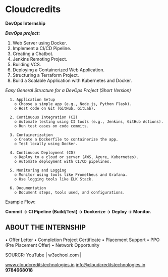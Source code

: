 # **Cloudcredits**
**DevOps Internship**

**_DevOps project:_**
1. Web Server using Docker.
2. Implement a CI/CD Pipeline.
3. Creating a Chatbot.
4. Jenkins Remoting Project.
5. Building VCS.
6. Deploying a Containerized Web Application.
7. Structuring a Terraform Project.
8. Build a Scalable Application with Kubernetes and Docker.


_Easy General Structure for a DevOps Project (Short Version)_

      1. Application Setup
        o Choose a simple app (e.g., Node.js, Python Flask).
        o Host code on Git (GitHub, GitLab).

      2. Continuous Integration (CI)
        o Automate testing using CI tools (e.g., Jenkins, GitHub Actions).
        o Run test cases on code commits.

      3. Containerization
        o Create a Dockerfile to containerize the app.
        o Test locally using Docker.

      4. Continuous Deployment (CD)
        o Deploy to a cloud or server (AWS, Azure, Kubernetes).
        o Automate deployment with CI/CD pipelines.

      5. Monitoring and Logging
        o Monitor using tools like Prometheus and Grafana.
        o Use logging tools like ELK Stack.

      6. Documentation
        o Document steps, tools used, and configurations. 


Example Flow:

**Commit → CI Pipeline (Build/Test) → Dockerize → Deploy → Monitor.**



## **ABOUT THE INTERNSHIP**
• Offer Letter 
• Completion Project Certificate 
• Placement Support 
• PPO (Pre Placement Offer) 
• Network Opportunity


SOURCR: YouTube | w3school.com | 

www.cloudcreditstechnologies.in 
info@cloudcreditstechnologies.in
**9784668018**
